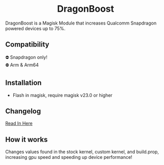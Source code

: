 
<h1 align="center">DragonBoost</h1>

<p>
DragonBoost is a Magisk Module that increases Qualcomm Snapdragon powered devices up to 75%.
</p>

## Compatibility

⛔️ Snapdragon only! <br />
⛔️ Arm & Arm64

## Installation

- Flash in magisk, require magisk v23.0 or higher

## Changelog

<a href="https://github.com/rakarmp/DragonBoost/blob/master/CHANGELOG.md">Read In Here</a>

## How it works

Changes values found in the stock kernel, custom kernel, and build.prop, increasing gpu speed and speeding up device performance!
